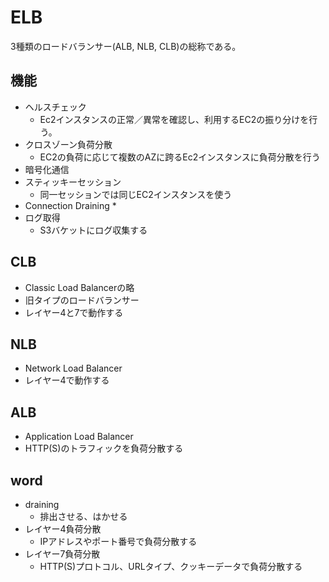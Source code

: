 # ELB
3種類のロードバランサー(ALB, NLB, CLB)の総称である。


## 機能
* ヘルスチェック
    * Ec2インスタンスの正常／異常を確認し、利用するEC2の振り分けを行う。
* クロスゾーン負荷分散
    * EC2の負荷に応じて複数のAZに跨るEc2インスタンスに負荷分散を行う
* 暗号化通信
* スティッキーセッション
    * 同一セッションでは同じEC2インスタンスを使う
* Connection Draining
    * 
* ログ取得
    * S3バケットにログ収集する

## CLB
* Classic Load Balancerの略
* 旧タイプのロードバランサー
* レイヤー4と7で動作する

## NLB
* Network Load Balancer
* レイヤー4で動作する

## ALB
* Application Load Balancer
* HTTP(S)のトラフィックを負荷分散する


## word
* draining
    * 排出させる、はかせる
* レイヤー4負荷分散
    * IPアドレスやポート番号で負荷分散する
* レイヤー7負荷分散
    * HTTP(S)プロトコル、URLタイプ、クッキーデータで負荷分散する
